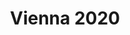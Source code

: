 ---
layout: event

title: Vienna 2020
category: vienna
permalink: :collection/:categories/2020-09
contact: austria@play14.org

schedule:
  dates: Sept. 17-19 2020
  start: 2020-09-17 18:00:00
  finish: 2020-09-19 17:00:00

location: Markhof

excerpt: "#play14 Vienna @ Markhof on Sept. 17-19 2020"

timetable:
    - day: Thursday
      desc: We will start in the evening. We will learn to know each other and share a nice dinner all together.
      times:
        - time: '18:00'
          desc: Ice breakers
        - time: '20:00'
          desc: Dinner / Mingle / Beer at the venue
    - day: Friday
      desc: We will start in the morning with the marketplace, and then we will play games all day long.
      times:
        - time: '08:30'
          desc: Breakfast
        - time: '09:00'
          desc: Warm-up
        - time: '09:30'
          desc: Marketplace
        - time: '10:30'
          desc: Sessions
        - time: '12:30'
          desc: Lunch
        - time: '13:30'
          desc: Sessions
        - time: '16:30'
          desc: Start of Vienna City Game
        - time: '19:00'
          desc: Dinner back at the venue
    - day: Saturday
      desc: We will also start with the marketplace for a full day of games. Whoever needs to catch a plane can leave earlier.
      times:
        - time: '08:30'
          desc: Breakfast
        - time: '09:00'
          desc: Warm-up
        - time: '09:30'
          desc: Marketplace
        - time: '10:00'
          desc: Sessions
        - time: '12:30'
          desc: Lunch
        - time: '13:30'
          desc: Sessions
        - time: '16:00'
          desc: Retrospective
        - time: '17:00'
          desc: Farewell

images:
  - /images/events/vienna/07.jpg
  - /images/events/vienna/02.jpg
  - /images/events/vienna/03.jpg
  - /images/events/vienna/04.jpg
  - /images/events/vienna/05.jpg
  - /images/events/vienna/06.jpg

redirect_from:
  - /vienna

members:
  - Mike Leber
  - Barbara Pauer-Faulmann
  - Michael Laussegger
  - Laura Hermann
  - Ursula Simo

mentors:
  - Pierre Neis

sponsors:
  - name: Markhof
    type: Venue
  - name: AgentEx
    type: Local sponsor

# registration: 
#   type: eventbrite
#   eventid: 59989656678

---